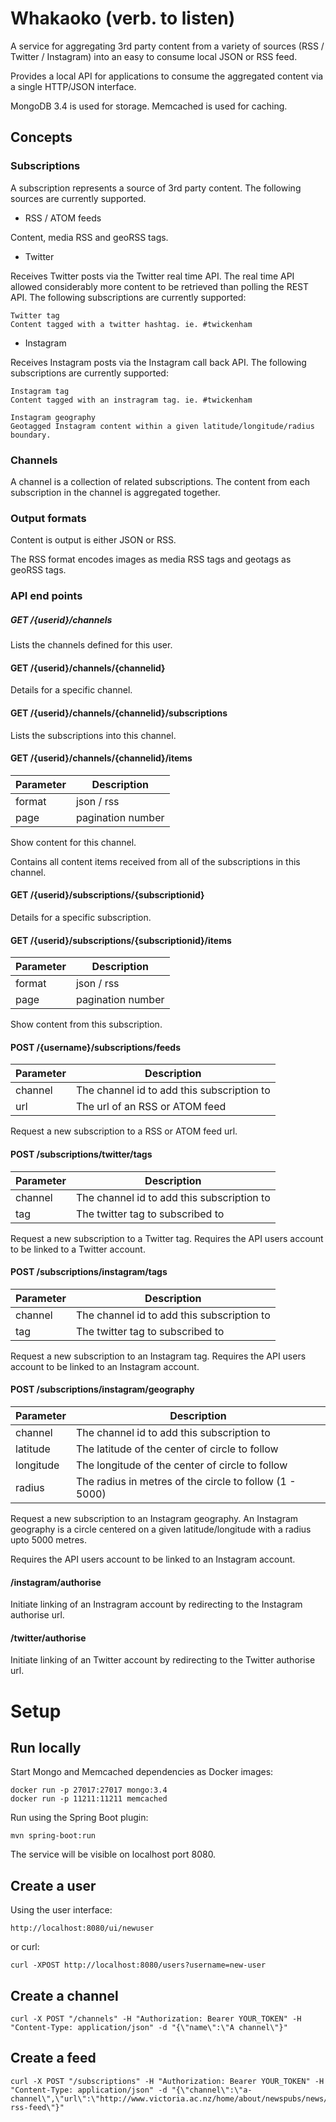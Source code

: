 # Whakaoko (verb. to listen)

A service for aggregating 3rd party content from a variety of sources (RSS / Twitter / Instagram) into an easy to consume local JSON or RSS feed.

Provides a local API for applications to consume the aggregated content via a single HTTP/JSON interface.

MongoDB 3.4 is used for storage. Memcached is used for caching.


## Concepts

### Subscriptions

A subscription represents a source of 3rd party content.
The following sources are currently supported.

- RSS / ATOM feeds

Content, media RSS and geoRSS tags.

- Twitter

Receives Twitter posts via the Twitter real time API.
The real time API allowed considerably more content to be retrieved than polling the REST API.
The following subscriptions are currently supported:

	Twitter tag
	Content tagged with a twitter hashtag. ie. #twickenham

- Instagram

Receives Instagram posts via the Instagram call back API.
The following subscriptions are currently supported:

	Instagram tag
	Content tagged with an instragram tag. ie. #twickenham

	Instagram geography
	Geotagged Instagram content within a given latitude/longitude/radius boundary.


### Channels

A channel is a collection of related subscriptions.
The content from each subscription in the channel is aggregated together.



### Output formats

Content is output is either JSON or RSS.

The RSS format encodes images as media RSS tags and geotags as geoRSS tags.



### API end points

##### GET /{userid}/channels

Lists the channels defined for this user.


#### GET /{userid}/channels/{channelid}

Details for a specific channel.


#### GET /{userid}/channels/{channelid}/subscriptions

Lists the subscriptions into this channel.


#### GET /{userid}/channels/{channelid}/items

|Parameter	|	Description |
|----------|----------------|
| format | json / rss |
| page | pagination number |
	
Show content for this channel.

Contains all content items received from all of the subscriptions in this channel.


#### GET /{userid}/subscriptions/{subscriptionid}

Details for a specific subscription.


#### GET /{userid}/subscriptions/{subscriptionid}/items

|Parameter	|	Description |
|----------|----------------|
|format | json / rss |
|page  | pagination number |

Show content from this subscription.


#### POST /{username}/subscriptions/feeds

| Parameter	|	Description |
|----------|----------------|
|channel | The channel id to add this subscription to|
|url | The url of an RSS or ATOM feed|
	
Request a new subscription to a RSS or ATOM feed url.

#### POST /subscriptions/twitter/tags

|Parameter |	Description |
|----------|---------------- |
|channel | The channel id to add this subscription to|
|tag | The twitter tag to subscribed to|
	
Request a new subscription to a Twitter tag.
Requires the API users account to be linked to a Twitter account.


#### POST /subscriptions/instagram/tags


| Parameter	|	Description |
|----------|----------------|
|channel|The channel id to add this subscription to|
|tag|The twitter tag to subscribed to|
	
Request a new subscription to an Instagram tag.
Requires the API users account to be linked to an Instagram account.

	
#### POST /subscriptions/instagram/geography

| Parameter	|	Description |
|----------|---------------- |
|channel | The channel id to add this subscription to|
|latitude | The latitude of the center of circle to follow|
|longitude | The longitude of the center of circle to follow|
|radius | The radius in metres of the circle to follow (1 - 5000)|

Request a new subscription to an Instagram geography. An Instagram geography is a circle
centered on a given latitude/longitude with a radius upto 5000 metres.

Requires the API users account to be linked to an Instagram account.


#### /instagram/authorise
	
Initiate linking of an Instragram account by redirecting to the Instagram authorise url.


#### /twitter/authorise

Initiate linking of an Twitter account by redirecting to the Twitter authorise url.


# Setup

## Run locally

Start Mongo and Memcached dependencies as Docker images:

```
docker run -p 27017:27017 mongo:3.4
docker run -p 11211:11211 memcached
```

Run using the Spring Boot plugin:

```
mvn spring-boot:run
```

The service will be visible on localhost port 8080.


## Create a user

Using the user interface:
```
http://localhost:8080/ui/newuser
```

or curl:
```
curl -XPOST http://localhost:8080/users?username=new-user
```

## Create a channel

```
curl -X POST "/channels" -H "Authorization: Bearer YOUR_TOKEN" -H "Content-Type: application/json" -d "{\"name\":\"A channel\"}"
```

## Create a feed

```
curl -X POST "/subscriptions" -H "Authorization: Bearer YOUR_TOKEN" -H  "Content-Type: application/json" -d "{\"channel\":\"a-channel\",\"url\":\"http://www.victoria.ac.nz/home/about/newspubs/news/newslatest/news-rss-feed\"}"
```
